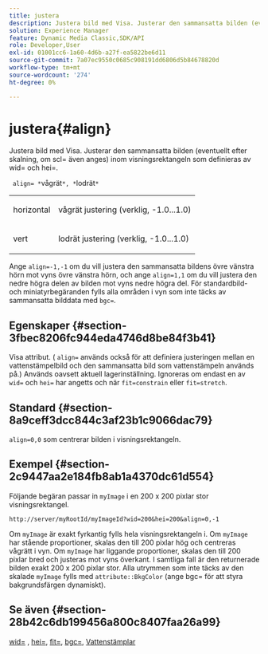 ```yaml
---
title: justera
description: Justera bild med Visa. Justerar den sammansatta bilden (eventuellt efter skalning, om scl= även anges) inom visningsrektangeln som definieras av wid= och hei=.
solution: Experience Manager
feature: Dynamic Media Classic,SDK/API
role: Developer,User
exl-id: 01001cc6-1a60-4d6b-a27f-ea5822be6d11
source-git-commit: 7a07ec9550c0685c908191dd6806d5b84678820d
workflow-type: tm+mt
source-wordcount: '274'
ht-degree: 0%

---
```


# justera{#align}

Justera bild med Visa. Justerar den sammansatta bilden (eventuellt efter skalning, om scl= även anges) inom visningsrektangeln som definieras av wid= och hei=.

` align= *`vågrät`*, *`lodrät`*`

<table id="simpletable_4CB26F72A56D4515B767C303F8E8A1CF"> 
 <tr class="strow"> 
  <td class="stentry"> <p> <span class="codeph"> <span class="varname"> horizontal </span> </span> </p> </td> 
  <td class="stentry"> <p>vågrät justering (verklig, -1.0...1.0) </p> </td> 
 </tr> 
 <tr class="strow"> 
  <td class="stentry"> <p> <span class="codeph"> <span class="varname"> vert </span> </span> </p> </td> 
  <td class="stentry"> <p>lodrät justering (verklig, -1.0...1.0) </p> </td> 
 </tr> 
</table>

Ange `align=-1,-1` om du vill justera den sammansatta bildens övre vänstra hörn mot vyns övre vänstra hörn, och ange `align=1,1` om du vill justera den nedre högra delen av bilden mot vyns nedre högra del. För standardbild- och miniatyrbegäranden fylls alla områden i vyn som inte täcks av sammansatta bilddata med `bgc=`.

## Egenskaper {#section-3fbec8206fc944eda4746d8be84f3b41}

Visa attribut. ( `align=` används också för att definiera justeringen mellan en vattenstämpelbild och den sammansatta bild som vattenstämpeln används på.) Används oavsett aktuell lagerinställning. Ignoreras om endast en av `wid=` och `hei=` har angetts och när `fit=constrain` eller `fit=stretch`.

## Standard {#section-8a9ceff3dcc844c3af23b1c9066dac79}

`align=0,0` som centrerar bilden i visningsrektangeln.

## Exempel {#section-2c9447aa2e184fb8ab1a4370dc61d554}

Följande begäran passar in `myImage` i en 200 x 200 pixlar stor visningsrektangel.

`http://server/myRootId/myImageId?wid=200&hei=200&align=0,-1`

Om `myImage` är exakt fyrkantig fylls hela visningsrektangeln i. Om `myImage` har stående proportioner, skalas den till 200 pixlar hög och centreras vågrätt i vyn. Om `myImage` har liggande proportioner, skalas den till 200 pixlar bred och justeras mot vyns överkant. I samtliga fall är den returnerade bilden exakt 200 x 200 pixlar stor. Alla utrymmen som inte täcks av den skalade `myImage` fylls med `attribute::BkgColor` (ange bgc= för att styra bakgrundsfärgen dynamiskt).

## Se även {#section-28b42c6db199456a800c8407faa26a99}

[wid=](../../../../../is-api/http-ref/image-serving-api-ref/c-http-protocol-reference/c-command-reference/r-is-http-wid.md#reference-bfeadcb67bf4485f851eb21345527e47) , [hei=](../../../../../is-api/http-ref/image-serving-api-ref/c-http-protocol-reference/c-command-reference/r-is-http-hei.md#reference-6d6f556ccc0e4b98a815e8a5c1944a96), [fit=](../../../../../is-api/http-ref/image-serving-api-ref/c-http-protocol-reference/c-command-reference/r-fit.md#reference-f11bff6d93d143d6b135de3a923bc989), [bgc=](../../../../../is-api/http-ref/image-serving-api-ref/c-http-protocol-reference/c-command-reference/r-bgc.md#reference-53376175f617446fbe5c69120f834b88), [Vattenstämplar](../../../../../is-api/http-ref/image-serving-api-ref/c-http-protocol-reference/c-syntax-and-features/r-watermarks.md#reference-35d2c3a2c98349b792921c6cb8e73832)
